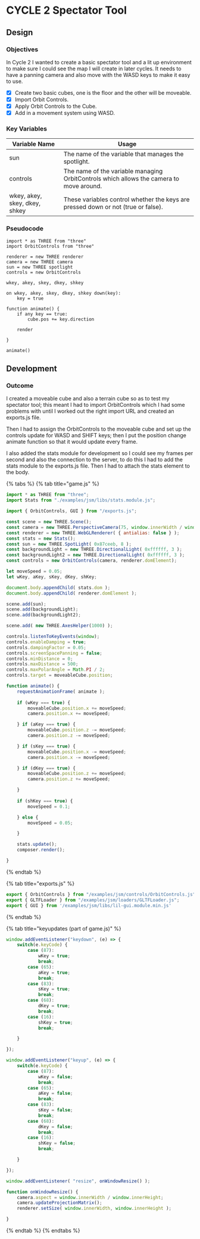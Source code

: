 # CYCLE 2 Spectator Tool

## Design

### Objectives

In Cycle 2 I wanted to create a basic spectator tool and a lit up environment to make sure I could see the map I will create in later cycles. It needs to have a panning camera and also move with the WASD keys to make it easy to use.

* [x] Create two basic cubes, one is the floor and the other will be moveable.
* [x] Import Orbit Controls.
* [x] Apply Orbit Controls to the Cube.
* [x] Add in a movement system using WASD.

### Key Variables

| Variable Name                 | Usage                                                                                   |
| ----------------------------- | --------------------------------------------------------------------------------------- |
| sun                           | The name of the variable that manages the spotlight.                                    |
| controls                      | The name of the variable managing OrbitControls which allows the camera to move around. |
| wkey, akey, skey, dkey, shkey | These variables control whether the keys are pressed down or not (true or false).       |

### Pseudocode

```
import * as THREE from "three"
import OrbitControls from "three"

renderer = new THREE renderer
camera = new THREE camera
sun = new THREE spotlight
controls = new OrbitControls

wkey, akey, skey, dkey, shkey

on wkey, akey, skey, dkey, shkey down(key):
    key = true
    
function animate() {
    if any key == true:
        cube.pos += key.direction
        
    render

}

animate()
```

## Development

### Outcome

I created a moveable cube and also a terrain cube so as to test my spectator tool; this meant I had to import OrbitControls which I had some problems with until I worked out the right import URL and created an exports.js file.&#x20;

Then I had to assign the OrbitControls to the moveable cube and set up the controls update for WASD and SHIFT keys; then I put the position change animate function so that it would update every frame.

I also added the stats module for development so I could see my frames per second and also the connection to the server, to do this I had to add the stats module to the exports.js file. Then I had to attach the stats element to the body.

{% tabs %}
{% tab title="game.js" %}
```javascript
import * as THREE from "three";
import Stats from "./examples/jsm/libs/stats.module.js";

import { OrbitControls, GUI } from "/exports.js";

const scene = new THREE.Scene();
const camera = new THREE.PerspectiveCamera(75, window.innerWidth / window.innerHeight, 1, 1000);
const renderer = new THREE.WebGLRenderer( { antialias: false } );
const stats = new Stats();
const sun = new THREE.SpotLight( 0x87ceeb, 8 );
const backgroundLight = new THREE.DirectionalLight( 0xffffff, 3 );
const backgroundLight2 = new THREE.DirectionalLight( 0xffffff, 3 );
const controls = new OrbitControls(camera, renderer.domElement);

let moveSpeed = 0.05;
let wKey, aKey, sKey, dKey, shKey;

document.body.appendChild( stats.dom );
document.body.appendChild( renderer.domElement );

scene.add(sun);
scene.add(backgroundLight);
scene.add(backgroundLight2);

scene.add( new THREE.AxesHelper(1000) );

controls.listenToKeyEvents(window);
controls.enableDamping = true;
controls.dampingFactor = 0.05;
controls.screenSpacePanning = false;
controls.minDistance = 0;
controls.maxDistance = 500;
controls.maxPolarAngle = Math.PI / 2;
controls.target = moveableCube.position;

function animate() {
    requestAnimationFrame( animate );
    
    if (wKey === true) {
        moveableCube.position.x += moveSpeed;
        camera.position.x += moveSpeed;

    } if (aKey === true) {
        moveableCube.position.z -= moveSpeed;
        camera.position.z -= moveSpeed;

    } if (sKey === true) {
        moveableCube.position.x -= moveSpeed;
        camera.position.x -= moveSpeed;

    } if (dKey === true) {
        moveableCube.position.z += moveSpeed;
        camera.position.z += moveSpeed;

    } 
    
    if (shKey === true) {
        moveSpeed = 0.1;

    } else {
        moveSpeed = 0.05;

    }

    stats.update();
    composer.render();

}
```
{% endtab %}

{% tab title="exports.js" %}
```javascript
export { OrbitControls } from "/examples/jsm/controls/OrbitControls.js";
export { GLTFLoader } from "/examples/jsm/loaders/GLTFLoader.js";
export { GUI } from '/examples/jsm/libs/lil-gui.module.min.js'
```
{% endtab %}

{% tab title="keyupdates (part of game.js)" %}
```javascript
window.addEventListener("keydown", (e) => {
    switch(e.keyCode) {
        case (87):
            wKey = true;
            break;
        case (65):
            aKey = true;
            break;
        case (83):
            sKey = true;
            break;
        case (68):
            dKey = true;
            break;
        case (16):
            shKey = true;
            break;

    }

});

window.addEventListener("keyup", (e) => {
    switch(e.keyCode) {
        case (87):
            wKey = false;
            break;
        case (65):
            aKey = false;
            break;
        case (83):
            sKey = false;
            break;
        case (68):
            dKey = false;
            break;
        case (16):
            shKey = false;
            break;

    }

});

window.addEventListener( "resize", onWindowResize() );

function onWindowResize() {
    camera.aspect = window.innerWidth / window.innerHeight;
    camera.updateProjectionMatrix();
    renderer.setSize( window.innerWidth, window.innerHeight );

}
```
{% endtab %}
{% endtabs %}

